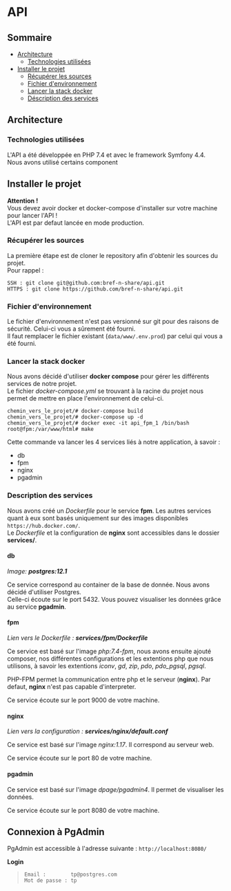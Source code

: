 # API

## Sommaire
* [Architecture](#architecture)
  * [Technologies utilisées](#technologies-utilisees)
* [Installer le projet](#installer-le-projet)
  * [Récupérer les sources](#récupérer-les-sources)
  * [Fichier d'environnement](#fichier-denvironnement)
  * [Lancer la stack docker](#lancer-la-stack-docker)
  * [Déscription des services](#déscription-des-services)

## Architecture

### Technologies utilisées

L'API a été développée en PHP 7.4 et avec le framework Symfony 4.4.  
Nous avons utilisé certains component 

## Installer le projet
**Attention !**  
Vous devez avoir docker et docker-compose d'installer sur votre machine pour lancer l'API !  
L'API est par defaut lancée en mode production.

### Récupérer les sources
La première étape est de cloner le repository afin d'obtenir les sources du projet.  
Pour rappel :
```
SSH : git clone git@github.com:bref-n-share/api.git
HTTPS : git clone https://github.com/bref-n-share/api.git
```

### Fichier d'environnement

Le fichier d'environnement n'est pas versionné sur git pour des raisons de sécurité. Celui-ci vous a sûrement été fourni.  
Il faut remplacer le fichier existant (`data/www/.env.prod`) par celui qui vous a été fourni.  

### Lancer la stack docker
Nous avons décidé d'utiliser **docker compose** pour gérer les différents services de notre projet.  
Le fichier *docker-compose.yml* se trouvant à la racine du projet nous permet de mettre en place l'environnement de celui-ci.  

```
chemin_vers_le_projet/# docker-compose build  
chemin_vers_le_projet/# docker-compose up -d  
chemin_vers_le_projet/# docker exec -it api_fpm_1 /bin/bash  
root@fpm:/var/www/html# make  
```
Cette commande va lancer les 4 services liés à notre application, à savoir :
- db
- fpm
- nginx
- pgadmin

### Description des services
Nous avons créé un *Dockerfile* pour le service **fpm**. Les autres services quant à eux sont basés uniquement sur des images disponibles `https://hub.docker.com/`.  
Le *Dockerfile* et la configuration de **nginx** sont accessibles dans le dossier **services/**.

#### db
*Image: **postgres:12.1***  

Ce service correspond au container de la base de donnée. Nous avons décidé d'utiliser Postgres.  
Celle-ci écoute sur le port 5432. Vous pouvez visualiser les données grâce au service **pgadmin**.


#### fpm
*Lien vers le Dockerfile : **services/fpm/Dockerfile***  

Ce service est basé sur l'image *php:7.4-fpm*, nous avons ensuite ajouté composer, nos différentes configurations et les extentions php que nous utilisons, à savoir les extentions *iconv*, *gd*, *zip*, *pdo*, *pdo_pgsql*, *pgsql*.  

PHP-FPM permet la communication entre php et le serveur (**nginx**). Par defaut, **nginx** n'est pas capable d'interpreter.

Ce service écoute sur le port 9000 de votre machine. 

#### nginx

*Lien vers la configuration : **services/nginx/default.conf***  

Ce service est basé sur l'image *nginx:1.17*. Il correspond au serveur web.

Ce service écoute sur le port 80 de votre machine. 

#### pgadmin

Ce service est basé sur l'image *dpage/pgadmin4*. Il permet de visualiser les données.

Ce service écoute sur le port 8080 de votre machine.


## Connexion à PgAdmin
PgAdmin est accessible à l'adresse suivante : `http://localhost:8080/`

**Login**

> `Email :        tp@postgres.com`  
> `Mot de passe : tp`
